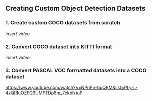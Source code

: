 ## Creating Custom Object Detection Datasets


### 1. Create custom COCO datasets from scratch

*insert video*

### 2. Convert COCO dataset into KITTI format

*insert video*

### 3. Convert PASCAL VOC formatted datasets into a COCO dataset

https://www.youtube.com/watch?v=NPnPn-buQRM&list=PLy-L-4xQRIuOZFQ3UMFTDp8m_7ekbNiuP
